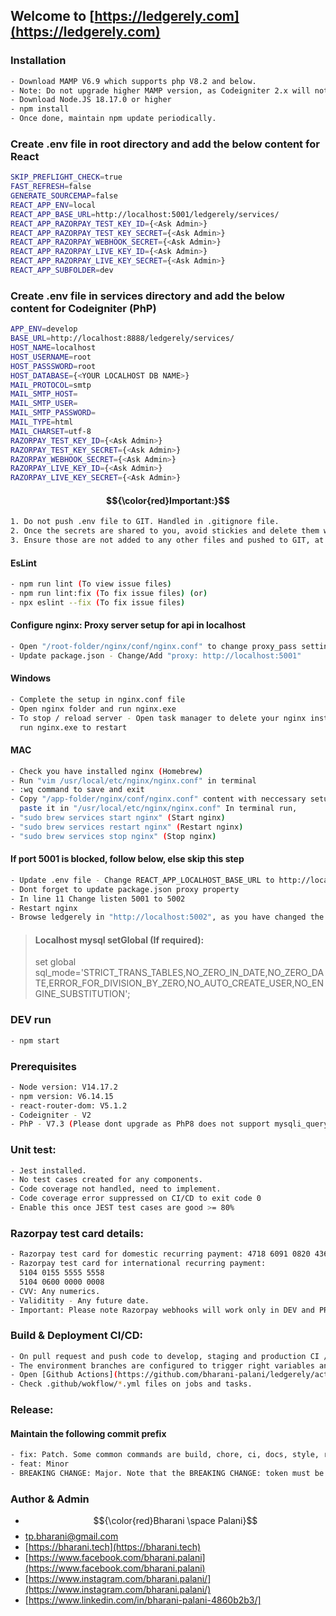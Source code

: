 ## Welcome to [https://ledgerely.com](https://ledgerely.com)

### Installation

```sh
- Download MAMP V6.9 which supports php V8.2 and below.
- Note: Do not upgrade higher MAMP version, as Codeigniter 2.x will not support some deprecated functions.
- Download Node.JS 18.17.0 or higher
- npm install
- Once done, maintain npm update periodically.
```

### Create .env file in root directory and add the below content for React

```sh
SKIP_PREFLIGHT_CHECK=true
FAST_REFRESH=false
GENERATE_SOURCEMAP=false
REACT_APP_ENV=local
REACT_APP_BASE_URL=http://localhost:5001/ledgerely/services/
REACT_APP_RAZORPAY_TEST_KEY_ID={<Ask Admin>}
REACT_APP_RAZORPAY_TEST_KEY_SECRET={<Ask Admin>}
REACT_APP_RAZORPAY_WEBHOOK_SECRET={<Ask Admin>}
REACT_APP_RAZORPAY_LIVE_KEY_ID={<Ask Admin>}
REACT_APP_RAZORPAY_LIVE_KEY_SECRET={<Ask Admin>}
REACT_APP_SUBFOLDER=dev
```

### Create .env file in services directory and add the below content for Codeigniter (PhP)

```sh
APP_ENV=develop
BASE_URL=http://localhost:8888/ledgerely/services/
HOST_NAME=localhost
HOST_USERNAME=root
HOST_PASSSWORD=root
HOST_DATABASE={<YOUR LOCALHOST DB NAME>}
MAIL_PROTOCOL=smtp
MAIL_SMTP_HOST=
MAIL_SMTP_USER=
MAIL_SMTP_PASSWORD=
MAIL_TYPE=html
MAIL_CHARSET=utf-8
RAZORPAY_TEST_KEY_ID={<Ask Admin>}
RAZORPAY_TEST_KEY_SECRET={<Ask Admin>}
RAZORPAY_WEBHOOK_SECRET={<Ask Admin>}
RAZORPAY_LIVE_KEY_ID={<Ask Admin>}
RAZORPAY_LIVE_KEY_SECRET={<Ask Admin>}
```

#### $${\color{red}Important:}$$

```sh
1. Do not push .env file to GIT. Handled in .gitignore file.
2. Once the secrets are shared to you, avoid stickies and delete them when they are setup.
3. Ensure those are not added to any other files and pushed to GIT, at any cause.
```

#### EsLint

```sh
- npm run lint (To view issue files)
- npm run lint:fix (To fix issue files) (or)
- npx eslint --fix (To fix issue files)
```

#### Configure nginx: Proxy server setup for api in localhost

```sh
- Open "/root-folder/nginx/conf/nginx.conf" to change proxy_pass settings in line
- Update package.json - Change/Add "proxy: http://localhost:5001"
```

#### Windows

```sh
- Complete the setup in nginx.conf file
- Open nginx folder and run nginx.exe
- To stop / reload server - Open task manager to delete your nginx instance and
  run nginx.exe to restart
```

#### MAC

```sh
- Check you have installed nginx (Homebrew)
- Run "vim /usr/local/etc/nginx/nginx.conf" in terminal
- :wq command to save and exit
- Copy "/app-folder/nginx/conf/nginx.conf" content with neccessary setup and
  paste it in "/usr/local/etc/nginx/nginx.conf" In terminal run,
- "sudo brew services start nginx" (Start nginx)
- "sudo brew services restart nginx" (Restart nginx)
- "sudo brew services stop nginx" (Stop nginx)
```

#### If port 5001 is blocked, follow below, else skip this step

```sh
- Update .env file - Change REACT_APP_LOCALHOST_BASE_URL to http://localhost:5002/ledgerely/services
- Dont forget to update package.json proxy property
- In line 11 Change listen 5001 to 5002
- Restart nginx
- Browse ledgerely in "http://localhost:5002", as you have changed the port settings to "5002"
```

> #### Localhost mysql setGlobal (If required):
>
> set global
> sql_mode='STRICT_TRANS_TABLES,NO_ZERO_IN_DATE,NO_ZERO_DATE,ERROR_FOR_DIVISION_BY_ZERO,NO_AUTO_CREATE_USER,NO_ENGINE_SUBSTITUTION';

### DEV run

```sh
- npm start
```

### Prerequisites

```sh
- Node version: V14.17.2
- npm version: V6.14.15
- react-router-dom: V5.1.2
- Codeigniter - V2
- PhP - V7.3 (Please dont upgrade as PhP8 does not support mysqli_query)
```

### Unit test:

```sh
- Jest installed.
- No test cases created for any components.
- Code coverage not handled, need to implement.
- Code coverage error suppressed on CI/CD to exit code 0
- Enable this once JEST test cases are good >= 80%
```

### Razorpay test card details:

```sh
- Razorpay test card for domestic recurring payment: 4718 6091 0820 4366
- Razorpay test card for international recurring payment:
  5104 0155 5555 5558
  5104 0600 0000 0008
- CVV: Any numerics.
- Validitity - Any future date.
- Important: Please note Razorpay webhooks will work only in DEV and PROD, not in STAGE. So please handle testing in DEV instead of stage
```

### Build & Deployment CI/CD:

```sh
- On pull request and push code to develop, staging and production CI / CD automation is implemented.
- The environment branches are configured to trigger right variables and secrets to respective branch.
- Open [Github Actions](https://github.com/bharani-palani/ledgerely/actions) to check on deployment status and progress.
- Check .github/wokflow/*.yml files on jobs and tasks.
```

### Release:

#### Maintain the following commit prefix

```sh
- fix: Patch. Some common commands are build, chore, ci, docs, style, refactor and test with no version bump.
- feat: Minor
- BREAKING CHANGE: Major. Note that the BREAKING CHANGE: token must be in the footer of the commit
```

### Author & Admin

- $${\color{red}Bharani \space Palani}$$
- [tp.bharani@gmail.com ](mailto:tp.bharani@gmail.com)
- [https://bharani.tech](https://bharani.tech)
- [https://www.facebook.com/bharani.palani](https://www.facebook.com/bharani.palani)
- [https://www.instagram.com/bharani.palani/](https://www.instagram.com/bharani.palani/)
- [https://www.linkedin.com/in/bharani-palani-4860b2b3/]
